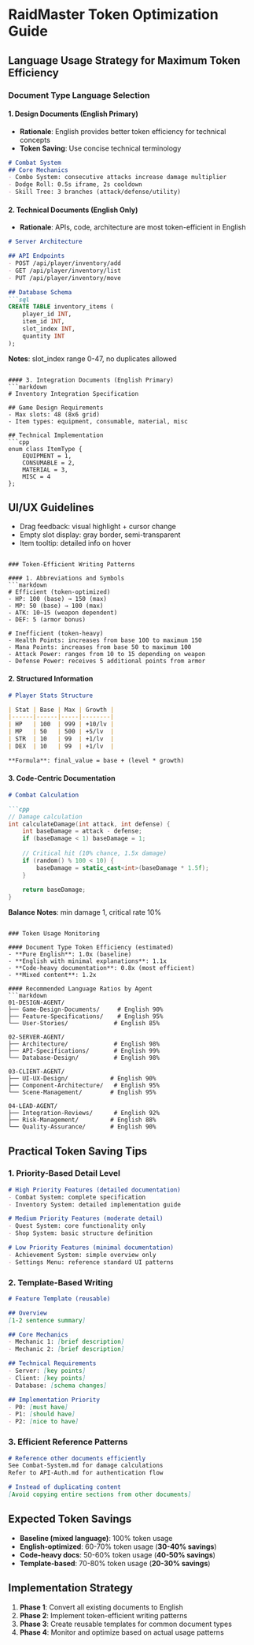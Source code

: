 # RaidMaster Token Optimization Guide

## Language Usage Strategy for Maximum Token Efficiency

### Document Type Language Selection

#### 1. Design Documents (English Primary)
- **Rationale**: English provides better token efficiency for technical concepts
- **Token Saving**: Use concise technical terminology
```markdown
# Combat System
## Core Mechanics
- Combo System: consecutive attacks increase damage multiplier
- Dodge Roll: 0.5s iframe, 2s cooldown
- Skill Tree: 3 branches (attack/defense/utility)
```

#### 2. Technical Documents (English Only)
- **Rationale**: APIs, code, architecture are most token-efficient in English
```markdown
# Server Architecture

## API Endpoints
- POST /api/player/inventory/add
- GET /api/player/inventory/list
- PUT /api/player/inventory/move

## Database Schema
```sql
CREATE TABLE inventory_items (
    player_id INT,
    item_id INT,
    slot_index INT,
    quantity INT
);
```

**Notes**: slot_index range 0-47, no duplicates allowed
```

#### 3. Integration Documents (English Primary)
```markdown
# Inventory Integration Specification

## Game Design Requirements
- Max slots: 48 (8x6 grid)
- Item types: equipment, consumable, material, misc

## Technical Implementation
```cpp
enum class ItemType {
    EQUIPMENT = 1,
    CONSUMABLE = 2,
    MATERIAL = 3,
    MISC = 4
};
```

## UI/UX Guidelines
- Drag feedback: visual highlight + cursor change
- Empty slot display: gray border, semi-transparent
- Item tooltip: detailed info on hover
```

### Token-Efficient Writing Patterns

#### 1. Abbreviations and Symbols
```markdown
# Efficient (token-optimized)
- HP: 100 (base) → 150 (max)
- MP: 50 (base) → 100 (max)
- ATK: 10~15 (weapon dependent)
- DEF: 5 (armor bonus)

# Inefficient (token-heavy)
- Health Points: increases from base 100 to maximum 150
- Mana Points: increases from base 50 to maximum 100
- Attack Power: ranges from 10 to 15 depending on weapon
- Defense Power: receives 5 additional points from armor
```

#### 2. Structured Information
```markdown
# Player Stats Structure

| Stat | Base | Max | Growth |
|------|------|-----|--------|
| HP   | 100  | 999 | +10/lv |
| MP   | 50   | 500 | +5/lv  |
| STR  | 10   | 99  | +1/lv  |
| DEX  | 10   | 99  | +1/lv  |

**Formula**: final_value = base + (level * growth)
```

#### 3. Code-Centric Documentation
```markdown
# Combat Calculation

```cpp
// Damage calculation
int calculateDamage(int attack, int defense) {
    int baseDamage = attack - defense;
    if (baseDamage < 1) baseDamage = 1;
    
    // Critical hit (10% chance, 1.5x damage)
    if (random() % 100 < 10) {
        baseDamage = static_cast<int>(baseDamage * 1.5f);
    }
    
    return baseDamage;
}
```

**Balance Notes**: min damage 1, critical rate 10%
```

### Token Usage Monitoring

#### Document Type Token Efficiency (estimated)
- **Pure English**: 1.0x (baseline)
- **English with minimal explanations**: 1.1x
- **Code-heavy documentation**: 0.8x (most efficient)
- **Mixed content**: 1.2x

#### Recommended Language Ratios by Agent
```markdown
01-DESIGN-AGENT/
├── Game-Design-Documents/     # English 90%
├── Feature-Specifications/    # English 95%
└── User-Stories/             # English 85%

02-SERVER-AGENT/
├── Architecture/             # English 98%
├── API-Specifications/       # English 99%
└── Database-Design/          # English 98%

03-CLIENT-AGENT/
├── UI-UX-Design/            # English 90%
├── Component-Architecture/   # English 95%
└── Scene-Management/        # English 95%

04-LEAD-AGENT/
├── Integration-Reviews/      # English 92%
├── Risk-Management/         # English 88%
└── Quality-Assurance/       # English 90%
```

## Practical Token Saving Tips

### 1. Priority-Based Detail Level
```markdown
# High Priority Features (detailed documentation)
- Combat System: complete specification
- Inventory System: detailed implementation guide

# Medium Priority Features (moderate detail)  
- Quest System: core functionality only
- Shop System: basic structure definition

# Low Priority Features (minimal documentation)
- Achievement System: simple overview only
- Settings Menu: reference standard UI patterns
```

### 2. Template-Based Writing
```markdown
# Feature Template (reusable)

## Overview
[1-2 sentence summary]

## Core Mechanics  
- Mechanic 1: [brief description]
- Mechanic 2: [brief description]

## Technical Requirements
- Server: [key points]
- Client: [key points]
- Database: [schema changes]

## Implementation Priority
- P0: [must have]
- P1: [should have]  
- P2: [nice to have]
```

### 3. Efficient Reference Patterns
```markdown
# Reference other documents efficiently
See Combat-System.md for damage calculations
Refer to API-Auth.md for authentication flow

# Instead of duplicating content
[Avoid copying entire sections from other documents]
```

## Expected Token Savings
- **Baseline (mixed language)**: 100% token usage
- **English-optimized**: 60-70% token usage (**30-40% savings**)
- **Code-heavy docs**: 50-60% token usage (**40-50% savings**)
- **Template-based**: 70-80% token usage (**20-30% savings**)

## Implementation Strategy
1. **Phase 1**: Convert all existing documents to English
2. **Phase 2**: Implement token-efficient writing patterns
3. **Phase 3**: Create reusable templates for common document types
4. **Phase 4**: Monitor and optimize based on actual usage patterns